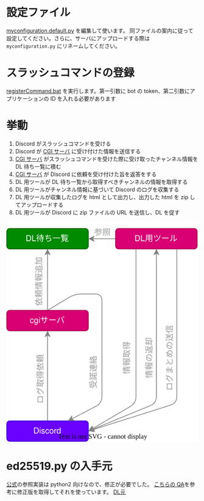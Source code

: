 # 設定ファイル

[myconfiguration.default.py](./myconfiguration.default.py) を編集して使います。
同ファイルの案内に従って設定してください。さらに、サーバにアップロードする際は `myconfiguration.py` にリネームしてください。

# スラッシュコマンドの登録

[registerCommand.bat](./registerCommand.bat) を実行します。第一引数に bot の token、第二引数にアプリケーションの ID を入れる必要があります

# 挙動
1. Discord がスラッシュコマンドを受ける
1. Discord が [CGI サーバ](./index.cgi) に受け付けた情報を送信する
1. [CGI サーバ](./index.cgi) がスラッシュコマンドを受けた際に受け取ったチャンネル情報を DL 待ち一覧に積む
1. [CGI サーバ](./index.cgi) が Discord に依頼を受け付けた旨を返答をする
1. DL 用ツールが DL 待ち一覧から取得すべきチャンネルの情報を取得する
1. DL 用ツールがチャンネル情報に基づいて Discord のログを収集する
1. DL 用ツールが収集したログを html として出力し、出力した html を zip してアップロードする
1. DL 用ツールが Discord に zip ファイルの URL を送信し、DL を促す

![各ツールの関係](./img/relation.drawio.svg)

# ed25519.py の入手元

[公式](https://ed25519.cr.yp.to/software.html)の参照実装は python2 向けなので、修正が必要でした。
[こちらの QA](https://monero.stackexchange.com/questions/9820/recursionerror-in-ed25519-py)を参考に修正版を取得してそれを使っています。
[DL元](https://github.com/bigreddmachine/MoneroPy/blob/98e7feb20bf8595e6a0d0dda06c73517f5bb3ad4/moneropy/crypto/ed25519.py)
